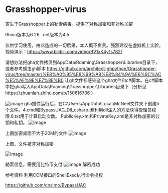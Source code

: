 # Grasshopper-virus

寄生于Grasshopper上的勒索病毒。提供了对称加密和非对称加密


Rhino版本为6.26.
.net版本为4.5


仅供学习使用，由此造成的一切后果，本人概不负责。强烈建议在虚拟机上实验。视频演示：https://www.bilibili.com/video/BV1xK4y1s782/

请想办法把gha文件拷贝到AppData\Roaming\Grasshopper\Libraries目录下，或者参考蠕虫gh脚本
https://github.com/architect-ghpython/Grasshopper-virus/tree/master/%E8%A0%95%E8%99%AB%E8%84%9A%E6%9C%AC%E5%AE%9E%E7%8E%B0 让gh文件都感染这个gha文件和c#脚本。在c#脚本中把gha写入AppData\Roaming\Grasshopper\Libraries目录下（分析见https://zhuanlan.zhihu.com/p/150616706 ）

   ![image](https://github.com/architect-ghpython/Grasshopper-virus/blob/master/4efbfdbc81f3135d12f0370f2ba3edf.png)
gha插件运行后，在C:\Users\AppData\Local\McNeel文件夹下创建5个文件。4.cmd和BypassUAC_Dll_csharp.dll利用dll注入的方法获得管理员权限.6.txt用于计算启动次数。 PublicKey.xml和PrivateKey.xml是非对称加密的公钥和私钥。
![image](https://github.com/architect-ghpython/Grasshopper-virus/blob/master/ae321788632de871a22d5944e5b83e5.png)

上图加密桌面不大于20M的文件
![image](https://github.com/architect-ghpython/Grasshopper-virus/blob/master/246f5320ee3091dd66cb4e25c661484.png)

上图，文件被非对称加密

![image](https://github.com/architect-ghpython/Grasshopper-virus/blob/master/62f29316cf74e9dc5d7803c9d4dc61f.png)

勒索信息，需要用比特币支付
![image](https://github.com/architect-ghpython/Grasshopper-virus/blob/master/9ae6f4a2aa9d08d3be6d5ca23228d14.png)
解密成功


参考资料 利用COM接口的ShellExec执行命令提权

https://github.com/cnsimo/BypassUAC
